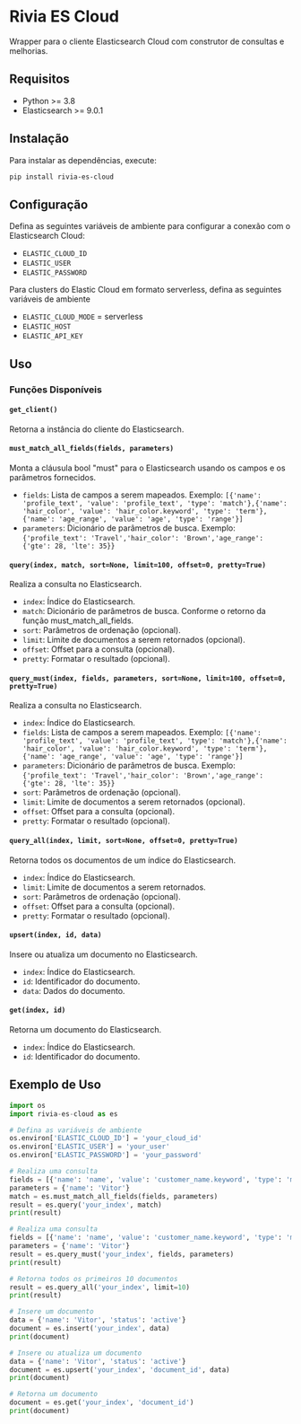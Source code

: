 # Rivia ES Cloud

Wrapper para o cliente Elasticsearch Cloud com construtor de consultas e melhorias.

## Requisitos

- Python >= 3.8
- Elasticsearch >= 9.0.1

## Instalação

Para instalar as dependências, execute:

```sh
pip install rivia-es-cloud
```

## Configuração

Defina as seguintes variáveis de ambiente para configurar a conexão com o Elasticsearch Cloud:

- `ELASTIC_CLOUD_ID`
- `ELASTIC_USER`
- `ELASTIC_PASSWORD`

Para clusters do Elastic Cloud em formato serverless, defina as seguintes variáveis de ambiente


- `ELASTIC_CLOUD_MODE` = serverless
- `ELASTIC_HOST`
- `ELASTIC_API_KEY`

## Uso

### Funções Disponíveis

#### `get_client()`

Retorna a instância do cliente do Elasticsearch.

#### `must_match_all_fields(fields, parameters)`

Monta a cláusula bool "must" para o Elasticsearch usando os campos e os parâmetros fornecidos.

- `fields`: Lista de campos a serem mapeados. Exemplo: `[{'name': 'profile_text', 'value': 'profile_text', 'type': 'match'},{'name': 'hair_color', 'value': 'hair_color.keyword', 'type': 'term'},{'name': 'age_range', 'value': 'age', 'type': 'range'}]`
- `parameters`: Dicionário de parâmetros de busca. Exemplo: `{'profile_text': 'Travel','hair_color': 'Brown','age_range': {'gte': 28, 'lte': 35}}`

#### `query(index, match, sort=None, limit=100, offset=0, pretty=True)`

Realiza a consulta no Elasticsearch.

- `index`: Índice do Elasticsearch.
- `match`: Dicionário de parâmetros de busca. Conforme o retorno da função must_match_all_fields.
- `sort`: Parâmetros de ordenação (opcional).
- `limit`: Limite de documentos a serem retornados (opcional).
- `offset`: Offset para a consulta (opcional).
- `pretty`: Formatar o resultado (opcional).

#### `query_must(index, fields, parameters, sort=None, limit=100, offset=0, pretty=True)`

Realiza a consulta no Elasticsearch.

- `index`: Índice do Elasticsearch.
- `fields`: Lista de campos a serem mapeados. Exemplo: `[{'name': 'profile_text', 'value': 'profile_text', 'type': 'match'},{'name': 'hair_color', 'value': 'hair_color.keyword', 'type': 'term'},{'name': 'age_range', 'value': 'age', 'type': 'range'}]`
- `parameters`: Dicionário de parâmetros de busca. Exemplo: `{'profile_text': 'Travel','hair_color': 'Brown','age_range': {'gte': 28, 'lte': 35}}`
- `sort`: Parâmetros de ordenação (opcional).
- `limit`: Limite de documentos a serem retornados (opcional).
- `offset`: Offset para a consulta (opcional).
- `pretty`: Formatar o resultado (opcional).

#### `query_all(index, limit, sort=None, offset=0, pretty=True)`

Retorna todos os documentos de um índice do Elasticsearch.

- `index`: Índice do Elasticsearch.
- `limit`: Limite de documentos a serem retornados.
- `sort`: Parâmetros de ordenação (opcional).
- `offset`: Offset para a consulta (opcional).
- `pretty`: Formatar o resultado (opcional).

#### `upsert(index, id, data)`

Insere ou atualiza um documento no Elasticsearch.

- `index`: Índice do Elasticsearch.
- `id`: Identificador do documento.
- `data`: Dados do documento.

#### `get(index, id)`

Retorna um documento do Elasticsearch.

- `index`: Índice do Elasticsearch.
- `id`: Identificador do documento.

## Exemplo de Uso

```python
import os
import rivia-es-cloud as es

# Defina as variáveis de ambiente
os.environ['ELASTIC_CLOUD_ID'] = 'your_cloud_id'
os.environ['ELASTIC_USER'] = 'your_user'
os.environ['ELASTIC_PASSWORD'] = 'your_password'

# Realiza uma consulta
fields = [{'name': 'name', 'value': 'customer_name.keyword', 'type': 'match'}]
parameters = {'name': 'Vitor'}
match = es.must_match_all_fields(fields, parameters)
result = es.query('your_index', match)
print(result)

# Realiza uma consulta
fields = [{'name': 'name', 'value': 'customer_name.keyword', 'type': 'match'}]
parameters = {'name': 'Vitor'}
result = es.query_must('your_index', fields, parameters)
print(result)

# Retorna todos os primeiros 10 documentos
result = es.query_all('your_index', limit=10)
print(result)

# Insere um documento
data = {'name': 'Vitor', 'status': 'active'}
document = es.insert('your_index', data)
print(document)

# Insere ou atualiza um documento
data = {'name': 'Vitor', 'status': 'active'}
document = es.upsert('your_index', 'document_id', data)
print(document)

# Retorna um documento
document = es.get('your_index', 'document_id')
print(document)
```

